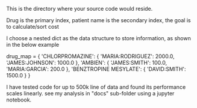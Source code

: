 This is the directory where your source code would reside.

Drug is the primary index, patient name is the secondary index,
the goal is to calculate/sort cost

I choose a nested dict as the data structure to store information,
as shown in the below example

drug_map = {
    'CHLORPROMAZINE': {
        'MARIA:RODRIGUEZ': 2000.0, 
        'JAMES:JOHNSON': 1000.0
    }, 
    'AMBIEN': {
        'JAMES:SMITH': 100.0, 
        'MARIA:GARCIA': 200.0
    }, 
    'BENZTROPINE MESYLATE': {
        'DAVID:SMITH': 1500.0
    }
}

I have tested code for up to 500k line of data and found its performance scales linearly.
see my analysis in "docs" sub-folder using a jupyter notebook.


